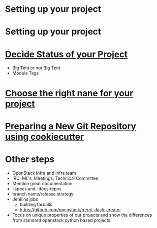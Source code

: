 <!-- .slide: data-state="section-break" id="setting-up-project" -->
# Setting up your project


<!-- .slide: data-state="normal" -->
# Setting up your project

<!-- .slide: data-state="normal" -->
# [Decide Status of your Project](http://docs.openstack.org/infra/manual/creators.html#decide-status-of-your-project)

*   Big Tent or not Big Tent
*   Module Tags


<!-- .slide: data-state="normal" -->
# [Choose the right nane for your project](http://docs.openstack.org/infra/manual/creators.html#choosing-a-good-name-for-your-project)


<!-- .slide: data-state="normal" -->
# [Preparing a New Git Repository using cookiecutter](http://docs.openstack.org/infra/manual/creators.html#preparing-a-new-git-repository-using-cookiecutter)


<!-- .slide: data-state="normal" -->
# Other steps

* OpenStack Infra and infra team
* IRC, ML's, Meetings, Technical Committee
* Mention great documentation
* -specs and -docs repos
* branch name/release strategy
* Jenkins jobs
    * building tarballs
    * https://github.com/openstack/gerrit-dash-creator
* Focus on unique properties of our projects and show the differences from standard openstack python based projects.
